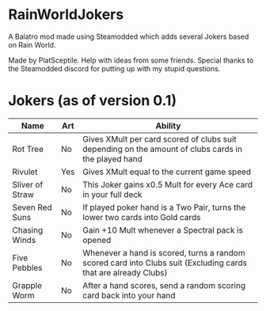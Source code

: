 # RainWorldJokers
A Balatro mod made using Steamodded which adds several Jokers based on Rain World.

Made by PlatSceptile. Help with ideas from some friends. 
Special thanks to the Steamodded discord for putting up with my stupid questions.

# Jokers (as of version 0.1)
| Name | Art | Ability 
| ---  | --- | ---
|Rot Tree|No| Gives XMult per card scored of clubs suit depending on the amount of clubs cards in the played hand |
|Rivulet|Yes| Gives XMult equal to the current game speed |
|Sliver of Straw|No| This Joker gains x0.5 Mult for every Ace card in your full deck |
|Seven Red Suns|No| If played poker hand is a Two Pair, turns the lower two cards into Gold cards |
|Chasing Winds|No| Gain +10 Mult whenever a Spectral pack is opened |
|Five Pebbles|No| Whenever a hand is scored, turns a random scored card into Clubs suit (Excluding cards that are already Clubs) |
|Grapple Worm|No| After a hand scores, send a random scoring card back into your hand |
